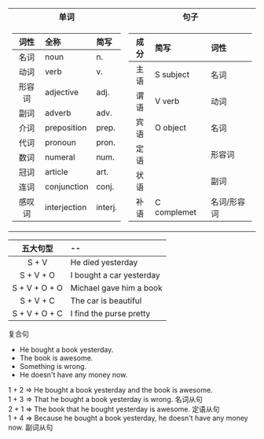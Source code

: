<table>
  <tr>
    <th> 单词 </th>
    <th> 句子 </th>
  </tr>
  <tr>
    <td>

| 词性 | 全称 | 简写 |                                         
| :--: | :-- | :-- |                
| 名词 | noun | n. |                                       
| 动词 | verb | v. |
| 形容词 | adjective | adj. |
| 副词 | adverb | adv. |
| 介词 | preposition | prep. |
| 代词 | pronoun | pron. |
| 数词 | numeral | num. |
| 冠词 | article | art. |
| 连词 | conjunction | conj. |
| 感叹词 | interjection | interj. |

</td><td>


| 成分 | 简写 | 词性 |
| :--: | :-- | :-- |
| 主语 | S subject | 名词 |
| 谓语 | V verb | 动词 |
| 宾语 | O object | 名词 |
| 定语 |   | 形容词 |
| 状语 |   | 副词 |
| 补语 | C complemet | 名词/形容词|

</td></tr> </table>


| 五大句型 | -- |
| :--: | :-- | 
| S + V         | He died yesterday        | 
| S + V + O     | I bought a car yesterday | 
| S + V + O + O | Michael gave him a book  |
| S + V + C     | The car is beautiful     | 
| S + V + O + C | I find the purse pretty  | 


复合句  

- He bought a book yesterday.
- The book is awesome.
- Something is wrong.
- He doesn't have any money now.

1 + 2 =>  He bought a book yesterday and the book is awesome.  
1 + 3 =>  That he bought a book yesterday is wrong.                               名词从句  
2 + 1 =>  The book that he bought yesterday is awesome.                           定语从句  
1 + 4 =>  Because he bought a book yesterday, he doesn't have any money now.      副词从句  




